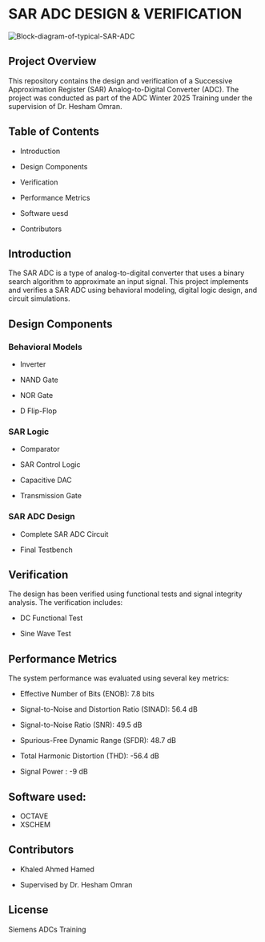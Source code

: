 # SAR ADC DESIGN & VERIFICATION

![Block-diagram-of-typical-SAR-ADC](https://github.com/user-attachments/assets/7b755d1f-1f9b-40cb-8740-53f457f404dc)


## Project Overview

This repository contains the design and verification of a Successive Approximation Register (SAR) Analog-to-Digital Converter (ADC). The project was conducted as part of the ADC Winter 2025 Training under the supervision of Dr. Hesham Omran.

## Table of Contents

- Introduction

- Design Components

- Verification

- Performance Metrics

- Software uesd

- Contributors

## Introduction

The SAR ADC is a type of analog-to-digital converter that uses a binary search algorithm to approximate an input signal. This project implements and verifies a SAR ADC using behavioral modeling, digital logic design, and circuit simulations.

## Design Components

### Behavioral Models

- Inverter

- NAND Gate

- NOR Gate

- D Flip-Flop

### SAR Logic

- Comparator

- SAR Control Logic

- Capacitive DAC

- Transmission Gate

### SAR ADC Design

- Complete SAR ADC Circuit

- Final Testbench

## Verification

The design has been verified using functional tests and signal integrity analysis. The verification includes:

- DC Functional Test

- Sine Wave Test

## Performance Metrics

The system performance was evaluated using several key metrics:

- Effective Number of Bits (ENOB): 7.8 bits

- Signal-to-Noise and Distortion Ratio (SINAD): 56.4 dB

- Signal-to-Noise Ratio (SNR): 49.5 dB

- Spurious-Free Dynamic Range (SFDR): 48.7 dB

- Total Harmonic Distortion (THD): -56.4 dB

- Signal Power : -9 dB

## Software used:
- OCTAVE
- XSCHEM

## Contributors

- Khaled Ahmed Hamed

- Supervised by Dr. Hesham Omran

## License

Siemens ADCs Training

